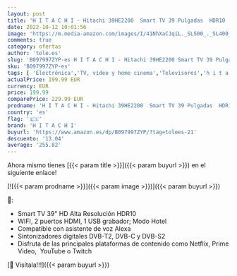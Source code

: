 ```yaml
---
layout: post
title: 'H I T A C H I - Hitachi 39HE2200  Smart TV 39 Pulgadas  HDR10  Sonido DTS  WiFi  USB Grabador  Compatible con Alexa'
date: 2022-10-12 10:01:56
image: 'https://m.media-amazon.com/images/I/41NhXaCJqiL._SL500_._SL400_.jpg'
comments: true
category: ofertas
author: 'tole.es'
slug: 'B097997ZYP-es H I T A C H I - Hitachi 39HE2200 Smart TV 39 Pulgadas...'
sku: 'B097997ZYP-es'
tags: [ 'Electrónica','TV, vídeo y home cinema','Televisores','h i t a c h i','smart','tv','🇪🇸', ]
actualPrice: 199.99 EUR
currency: EUR
price: 199.99
comparePrice: 229.99 EUR
prodname: 'H I T A C H I - Hitachi 39HE2200  Smart TV 39 Pulgadas  HDR10  Sonido DTS  WiFi  USB Grabador  Compatible con Alexa'
country: 'es'
flag: '🇪🇸'
brand: 'H I T A C H I'
buyurl: 'https://www.amazon.es/dp/B097997ZYP/?tag=tolees-21'
descuento: '13.04'
average: '255.82'
---
```


Ahora mismo tienes [{{< param title >}}]({{< param buyurl >}}) en el siguiente enlace!

[![{{< param prodname >}}]({{< param image >}})]({{< param buyurl >}})

🔎:

- Smart TV 39" HD Alta Resolución HDR10
- WIFI, 2 puertos HDMI, 1 USB grabador; Modo Hotel
- Compatible con asistente de voz Alexa
- Sintonizadores digitales DVB-T2, DVB-C y DVB-S2
- Disfruta de las principales plataformas de contenido como Netflix, Prime Video,  YouTube o Twitch

[🛒 Visítala!!!]({{< param buyurl >}})
